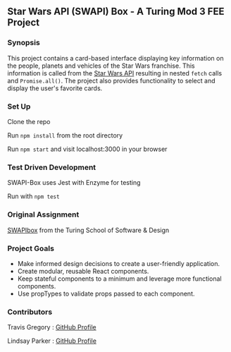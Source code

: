 ## Star Wars API (SWAPI) Box - A Turing Mod 3 FEE Project

### Synopsis

This project contains a card-based interface displaying key information on the people, planets and vehicles of the Star Wars franchise.  This information is called from the [Star Wars API](https://swapi.co/) resulting in nested `fetch` calls and `Promise.all()`.  The project also provides functionality to select and display the user's favorite cards.

### Set Up

Clone the repo

Run `npm install` from the root directory

Run `npm start` and visit localhost:3000 in your browser

### Test Driven Development
SWAPI-Box uses Jest with Enzyme for testing

Run with `npm test`

### Original Assignment

[SWAPIbox](http://frontend.turing.io/projects/swapi-box.html) from the Turing School of Software & Design

### Project Goals

* Make informed design decisions to create a user-friendly application.
* Create modular, reusable React components.
* Keep stateful components to a minimum and leverage more functional components.
* Use propTypes to validate props passed to each component.

### Contributors

Travis Gregory : [GitHub Profile](https://github.com/tlgreg86)

Lindsay Parker : [GitHub Profile](https://github.com/lindsaywparker)
